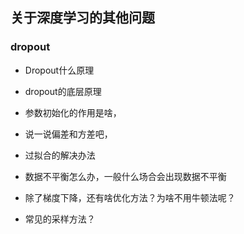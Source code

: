## 关于深度学习的其他问题

### dropout
* Dropout什么原理
* dropout的底层原理




* 参数初始化的作用是啥，
* 说一说偏差和方差吧，
* 过拟合的解决办法
* 数据不平衡怎么办，一般什么场合会出现数据不平衡

* 除了梯度下降，还有啥优化方法？为啥不用牛顿法呢？
* 常见的采样方法？